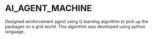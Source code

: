 # AI_AGENT_MACHINE
Designed reinforcement agent using Q learning algorithm to pick up the packages on a grid world. This algorithm was developed using python language.
